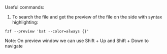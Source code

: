 
Useful commands:

1) To search the file and get the preview of the file on the side with syntax highlighting:
~~~ 
fzf --preview 'bat --color=always {}'
~~~

Note: On preview window we can use  Shift + Up and Shift + Down to navigate 

